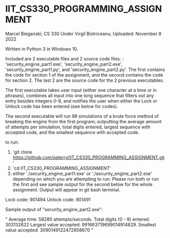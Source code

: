 # IIT_CS330_PROGRAMMING_ASSIGNMENT
Marcel Bieganski; CS 330 Under Virgil Bistriceanu; Uploaded: November 8 2022

Written in Python 3 in Windows 10.

Included are 2 executable files and 2 source code files. : 'security_engine_part1.exe', 'security_engine_part2.exe', 'security_engine_part1.py', and 'security_engine_part2.py'. The first contains the code for section 1 of the assignment, and the second contains the code for section 2. The last 2 are the source code for the 2 previous executables. 

The first executable takes user input (either one character at a time or in phrases), combines all input into one long sequence that filters out any entry besides integers 0-9, and notifies the user when either the Lock or Unlock code has been entered (see below for codes).

The second executable will run 99 simulations of a brute force method of breaking the engine from the first program; outputting the average amount of attempts per simulation, total digits entered, largest sequence with accepted code, and the smallest sequence with accepted code.

to run:

1) 'git clone https://github.com/splerry/IIT_CS330_PROGRAMMING_ASSIGNMENT.git'
2) 'cd IIT_CS330_PROGRAMMING_ASSIGNMENT'
3) either './security_engine_part1.exe' or './security_engine_part2.exe' depending on which you are attempting to run. Please run both or run the first and see sample output for the second below for the whole assignment. Output will appear in git bash terminal.



Lock code: 901494
Unlock code: 901491

Sample output of "security_engine_part2.exe":

"
Average time: 58280 attempts/seconds. Total digits (0 - 9) entered: 303132622
Largest value accepted: 991663719699014914829. Smallest value accepted: 3090149122472658670
"
